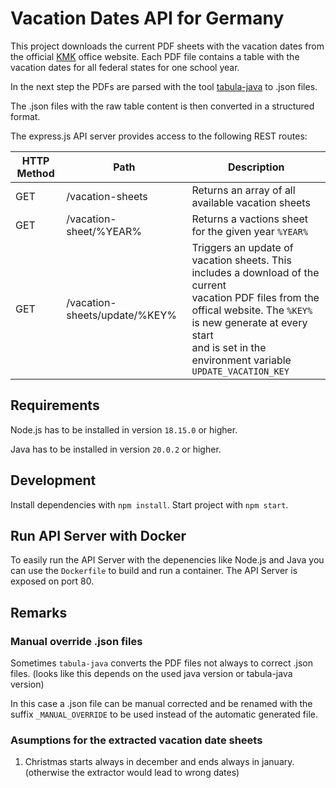 
# Vacation Dates API for Germany

This project downloads the current PDF sheets with the vacation dates from the official [KMK](https://www.kmk.org/service/ferien.html) office website.
Each PDF file contains a table with the vacation dates for all federal states for one school year.

In the next step the PDFs are parsed with the tool [tabula-java](https://github.com/tabulapdf/tabula-java) to .json files.

The .json files with the raw table content is then converted in a structured format.

The express.js API server provides access to the following REST routes:

| HTTP Method  | Path                           | Description                                                                         |
|--------------|--------------------------------|-------------------------------------------------------------------------------------|
| GET          | /vacation-sheets               | Returns an array of all available vacation sheets                                   |
| GET          | /vacation-sheet/%YEAR%         | Returns a vactions sheet for the given year `%YEAR%`                                  |
| GET          | /vacation-sheets/update/%KEY%  | Triggers an update of vacation sheets. This includes a download of the current<br> vacation PDF files from the offical website. The `%KEY%` is new generate at every start<br>  and is set in the environment variable `UPDATE_VACATION_KEY` |

## Requirements
Node.js has to be installed in version `18.15.0` or higher.

Java has to be installed in version `20.0.2` or higher.

## Development
Install dependencies with `npm install`.
Start project with `npm start`.

## Run API Server with Docker
To easily run the API Server with the depenencies like Node.js and Java you can use the `Dockerfile` to build and run a container.
The API Server is exposed on port 80.

## Remarks

### Manual override .json files
Sometimes `tabula-java` converts the PDF files not always to correct .json files.
(looks like this depends on the used java version or tabula-java version)

In this case a .json file can be manual corrected and be renamed with the suffix `_MANUAL_OVERRIDE` to be used instead of the automatic generated file.

### Asumptions for the extracted vacation date sheets

1. Christmas starts always in december and ends always in january. (otherwise the extractor would lead to wrong dates)
